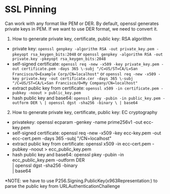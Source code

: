 # SSL Pinning

Can work with any format like PEM or DER.
By default, openssl generates private keys in PEM. If we want to use DER format, we need to convert it.
1. How to generate private key, certificate, public key: RSA algorithm
- private key: `openssl genpkey -algorithm RSA -out private_key.pem -pkeyopt rsa_keygen_bits:2048` or `openssl genpkey -algorithm RSA -out private.key -pkeyopt rsa_keygen_bits:2048`
- self-signed certificate: `openssl req -new -x509 -key private_key.pem -out certificate.pem -days 365 \-subj "/C=US/ST=CA/L=San Francisco/O=Example Corp/CN=localhost"` or `openssl req -new -x509 -key private.key -out certificate.cer -days 365 \-subj "/C=US/ST=CA/L=San Francisco/O=My Company/CN=localhost"`
- extract public key from certificate: `openssl x509 -in certificate.pem -pubkey -noout > public_key.pem`
- hash public key and base64: `openssl pkey -pubin -in public_key.pem -outform DER \
| openssl dgst -sha256 -binary \
| base64`

2. How to generate private key, certificate, public key: EC cryptography
- privatekey: openssl ecparam -genkey -name prime256v1 -out ecc-key.pem
- self-signed certificate: openssl req -new -x509 -key ecc-key.pem -out ecc-cert.pem -days 365 -subj "/CN=localhost"
- extract public key from certificate: openssl x509 -in ecc-cert.pem -pubkey -noout > ecc_public_key.pem
 - hash public key and base64: openssl pkey -pubin -in ecc_public_key.pem -outform DER \
| openssl dgst -sha256 -binary \
| base64

*NOTE: we have to use P256.Signing.PublicKey(x963Representation:) to parse the public key from URLAuthenticationChallenge


